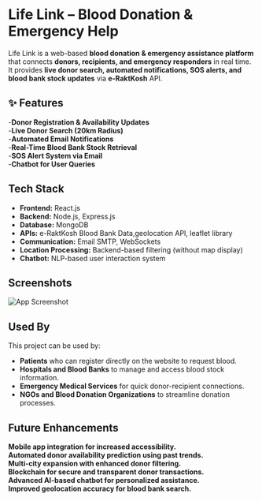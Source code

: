 
# Life Link – Blood Donation & Emergency Help 

Life Link is a web-based **blood donation & emergency assistance platform** that connects **donors, recipients, and emergency responders** in real time. It provides **live donor search, automated notifications, SOS alerts, and blood bank stock updates** via **e-RaktKosh** API.  


## ✨ Features  
-**Donor Registration & Availability Updates**  
-**Live Donor Search (20km Radius)**  
-**Automated Email Notifications**  
-**Real-Time Blood Bank Stock Retrieval**  
-**SOS Alert System via Email**  
-**Chatbot for User Queries**
## Tech Stack
- **Frontend:** React.js  
- **Backend:** Node.js, Express.js  
- **Database:** MongoDB  
- **APIs:** e-RaktKosh Blood Bank Data,geolocation API, leaflet library
- **Communication:** Email SMTP, WebSockets  
- **Location Processing:** Backend-based filtering (without map display)  
- **Chatbot:** NLP-based user interaction system 
## Screenshots

![App Screenshot](https://in.images.search.yahoo.com/images/view;_ylt=AwrKBJTs2cNnUl0i62C9HAx.;_ylu=c2VjA3NyBHNsawNpbWcEb2lkAzg2MjkyNDM4MjdhYTY5MjNjYzk3M2U2MWZmOGRhNTk4BGdwb3MDOARpdANiaW5n?back=https%3A%2F%2Fin.images.search.yahoo.com%2Fsearch%2Fimages%3Fp%3Dlive%2Bimage%2Burl%26type%3DE210IN885G0%26fr%3Dmcafee%26fr2%3Dpiv-web%26tab%3Dorganic%26ri%3D8&w=1280&h=720&imgurl=i.ytimg.com%2Fvi%2FwWzf3ByyPsY%2Fmaxresdefault.jpg&rurl=https%3A%2F%2Fwww.youtube.com%2Fwatch%3Fv%3DwWzf3ByyPsY&size=95KB&p=live+image+url&oid=8629243827aa6923cc973e61ff8da598&fr2=piv-web&fr=mcafee&tt=How+to+Get+YouTube+Streaming+URL+for+Live+Streaming%3F+-+YouTube&b=0&ni=21&no=8&ts=&tab=organic&sigr=74K62uq9O4i5&sigb=4ylrN8zpKcUR&sigi=6JE8z1kxs5T9&sigt=0H2uaaomvz.R&.crumb=7OSW0sK6KyR&fr=mcafee&fr2=piv-web&type=E210IN885G0)


## Used By
This project can be used by:
- **Patients** who can register directly on the website to request blood.  
- **Hospitals and Blood Banks** to manage and access blood stock information.  
- **Emergency Medical Services** for quick donor-recipient connections.  
- **NGOs and Blood Donation Organizations** to streamline donation processes.


## Future Enhancements
**Mobile app integration for increased accessibility.**  
 **Automated donor availability prediction using past trends.**  
 **Multi-city expansion with enhanced donor filtering.**  
 **Blockchain for secure and transparent donor transactions.**  
 **Advanced AI-based chatbot for personalized assistance.**  
 **Improved geolocation accuracy for blood bank search.**  
